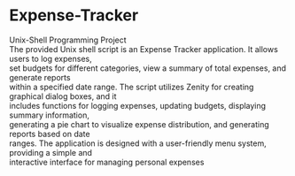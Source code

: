 # Expense-Tracker
Unix-Shell Programming Project<br>
The provided Unix shell script is an Expense Tracker application. It allows users to log expenses,<br>
set budgets for different categories, view a summary of total expenses, and generate reports <br>
within a specified date range. The script utilizes Zenity for creating graphical dialog boxes, and it <br>
includes functions for logging expenses, updating budgets, displaying summary information, <br>
generating a pie chart to visualize expense distribution, and generating reports based on date <br>
ranges. The application is designed with a user-friendly menu system, providing a simple and <br>
interactive interface for managing personal expenses

